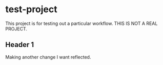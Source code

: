 # test-project
This project is for testing out a particular workflow. THIS IS NOT A REAL PROJECT.

## Header 1
Making another change I want reflected.
